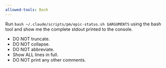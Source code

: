 ```yaml
---
allowed-tools: Bash
---
```


Run `bash ~/.claude/scripts/pm/epic-status.sh $ARGUMENTS` using the bash tool and show me the complete stdout printed to the console.

- DO NOT truncate.
- DO NOT collapse.
- DO NOT abbreviate.
- Show ALL lines in full.
- DO NOT print any other comments.
